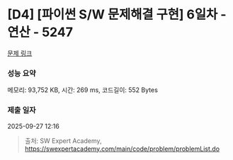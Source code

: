 # [D4] [파이썬 S/W 문제해결 구현] 6일차 - 연산 - 5247 

[문제 링크](https://swexpertacademy.com/main/code/problem/problemDetail.do?contestProbId=AWUS1FaKImUDFAVT) 

### 성능 요약

메모리: 93,752 KB, 시간: 269 ms, 코드길이: 552 Bytes

### 제출 일자

2025-09-27 12:16



> 출처: SW Expert Academy, https://swexpertacademy.com/main/code/problem/problemList.do